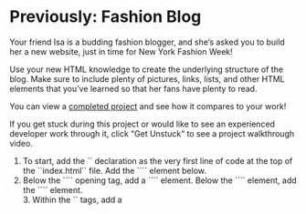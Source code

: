 # Previously: Fashion Blog
Your friend Isa is a budding fashion blogger, and she’s asked you to build her a new website, just in time for New York Fashion Week!

Use your new HTML knowledge to create the underlying structure of the blog. Make sure to include plenty of pictures, links, lists, and other HTML elements that you’ve learned so that her fans have plenty to read.

You can view a [completed project](https://content.codecademy.com/courses/learn-html/elements-and-structure/fashion.html) and see how it compares to your work!

If you get stuck during this project or would like to see an experienced developer work through it, click “Get Unstuck“ to see a project walkthrough video.
<ol>
<li>To start, add the `<!DOCTYPE html>` declaration as the very first line of code at the top of the ``index.html`` file. Add the ``<html>`` element below.</li>
<li>Below the ``<html>`` opening tag, add a ``<head>`` element. Below the ``<head>`` element, add the ``<body>`` element.</li>
3. Within the `<head>` tags, add a <title>` element. Title the website “Everyday with Saraa”.
4. Directly below the opening <body> tag, add an `<h1>` that says: “An Insider’s Guide to NYFW”. Below that, add an `<h2>` that says: “Getting Tickets & Picking the Shows”. Below that, add an `<h2>` that says: “Dressing for the Shows”.</ol>
